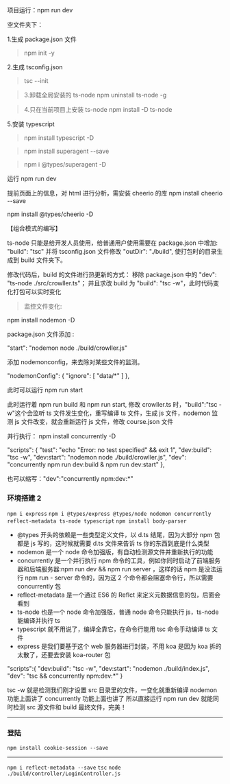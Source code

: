 项目运行：npm run dev

空文件夹下：

1.生成 package.json 文件

> npm init -y

2.生成 tsconfig.json

> tsc --init

> 3.卸载全局安装的 ts-node
> npm uninstall ts-node -g

> 4.只在当前项目上安装 ts-node
> npm install -D ts-node

5.安装 typescript

> npm install typescript -D

> npm install superagent --save

<!-- 获取页面上的内容，需要superagent工具帮助我们拿到页面上的内容，它的作用是在node里面也可以发ajax请求去获取数据；安装翻译文件 -->

> npm i @types/superagent -D

运行 npm run dev

提前页面上的信息，对 html 进行分析，需安装 cheerio 的库
npm install cheerio --save

npm install @types/cheerio -D

【组合模式的编写】

ts-node 只能是给开发人员使用，给普通用户使用需要在 package.json 中增加:
"build": "tsc"
并将 tsconfig.json 文件修改 "outDir": "./build", 使打包时的目录生成到 build 文件夹下。

修改代码后，build 的文件进行热更新的方式：
移除 package.json 中的 "dev": "ts-node ./src/crowller.ts"；
并且求改 build 为 "build": "tsc -w"，此时代码变化打包可以实时变化

> 监控文件变化:

npm install nodemon -D

package.json 文件添加 :

"start": "nodemon node ./build/crowller.js"

添加 nodemonconfig，来去除对某些文件的监测。

"nodemonConfig": {
"ignore": [
"data/*"
]
},

此时可以运行 npm run start

此时运行着 npm run build 和 npm run start,
修改 crowller.ts 时，"build":"tsc -w"这个会监听 ts 文件发生变化，重写编译 ts 文件，生成 js 文件，nodemon 监测 js 文件改变，就会重新运行 js 文件，修改 course.json 文件

并行执行：
npm install concurrently -D

"scripts": {
"test": "echo \"Error: no test specified\" && exit 1",
"dev:build": "tsc -w",
"dev:start": "nodemon node ./build/crowller.js",
"dev": "concurrently npm run dev:build & npm run dev:start"
},

也可以缩写："dev":"concurrently npm:dev:\*"

### 环境搭建 2

`npm i express`
`npm i @types/express @types/node nodemon concurrently reflect-metadata ts-node typescript`
`npm install body-parser`

- @types 开头的依赖是一些类型定义文件，以 d.ts 结尾，因为大部分 npm 包都是 js 写的，这时候就需要 d.ts 文件来告诉 ts 你的东西到底是什么类型
- nodemon 是一个 node 命令加强版，有自动检测源文件并重新执行的功能
- concurrently 是一个并行执行 npm 命令的工具，例如你同时启动了前端服务器和后端服务器:npm run dev && npm run server ，这样的话 npm 是没法运行 npm run - server 命令的，因为这 2 个命令都会阻塞命令行，所以需要 concurrently 包
- reflect-metadata 是一个通过 ES6 的 Reflct 来定义元数据信息的包，后面会看到
- ts-node 也是一个 node 命令加强版，普通 node 命令只能执行 js，ts-node 能编译并执行 ts
- typescript 就不用说了，编译全靠它，在命令行能用 tsc 命令手动编译 ts 文件
- express 是我们要基于这个 web 服务器进行封装，不用 koa 是因为 koa 拆的太散了，还要去安装 koa-router 包

"scripts":{
"dev:build": "tsc -w",
"dev:start": "nodemon ./build/index.js",
"dev": "tsc && concurrently npm:dev:\*"
}

tsc -w 就是检测我们刚才设置 src 目录里的文件，一变化就重新编译
nodemon 功能上面讲了
concurrently 功能上面也讲了
所以直接运行 npm run dev 就能同时检测 src 源文件和 build 最终文件，完美！

---

### 登陆

`npm install cookie-session --save`

---

`npm i reflect-metadata --save`
`tsc`
`node ./build/controller/LoginController.js`
